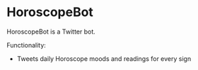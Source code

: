 # HoroscopeBot

HoroscopeBot is a Twitter bot.

Functionality:
- Tweets daily Horoscope moods and readings for every sign
